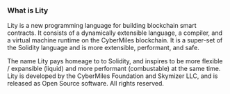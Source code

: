 ### What is Lity

Lity is a new programming language for building blockchain smart contracts. It consists of a dynamically extensible language, a compiler, and a virtual machine runtime on the CyberMiles blockchain. It is a super-set of the Solidity language and is more extensible, performant, and safe.

The name Lity pays homeage to to Solidity, and inspires to be more flexible / expansible (liquid) and more performant (combustable) at the same time. Lity is developed by the CyberMiles Foundation and Skymizer LLC, and is released as Open Source software. All rights reserved.
